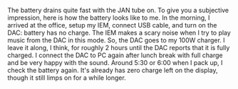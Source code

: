 




The battery drains quite fast with the JAN tube on. To give you a subjective impression, here is how the battery looks like to me. In the morning, I arrived at the office, setup my IEM, connect USB cable, and turn on the DAC: battery has no charge. The IEM makes a scary noise when I try to play music from the DAC in this mode. So, the DAC goes to my 100W charger. I leave it along, I think, for roughly 2 hours until the DAC reports that it is fully charged. I connect the DAC to PC again after lunch break with full charge and be very happy with the sound. Around 5:30 or 6:00 when I pack up, I check the battery again. It's already has zero charge left on the display, though it still limps on for a while longer.
